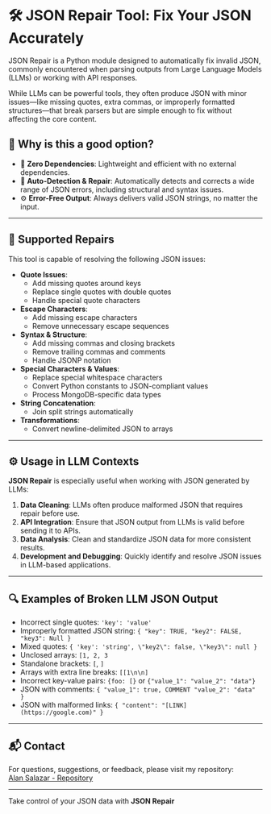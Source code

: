 # 🛠️ JSON Repair Tool: Fix Your JSON Accurately 

JSON Repair is a Python module designed to automatically fix invalid JSON, commonly encountered when parsing outputs from Large Language Models (LLMs) or working with API responses.

While LLMs can be powerful tools, they often produce JSON with minor issues—like missing quotes, extra commas, or improperly formatted structures—that break parsers but are simple enough to fix without affecting the core content.



## 🎯 Why is this a good option?

- 🔗 **Zero Dependencies**: Lightweight and efficient with no external dependencies.
- 🤖 **Auto-Detection & Repair**: Automatically detects and corrects a wide range of JSON errors, including structural and syntax issues.
- ⚙️ **Error-Free Output**: Always delivers valid JSON strings, no matter the input.

---

## 🧰 Supported Repairs

This tool is capable of resolving the following JSON issues:

- **Quote Issues**:  
  - Add missing quotes around keys  
  - Replace single quotes with double quotes  
  - Handle special quote characters
- **Escape Characters**:  
  - Add missing escape characters  
  - Remove unnecessary escape sequences
- **Syntax & Structure**:  
  - Add missing commas and closing brackets  
  - Remove trailing commas and comments  
  - Handle JSONP notation
- **Special Characters & Values**:  
  - Replace special whitespace characters  
  - Convert Python constants to JSON-compliant values  
  - Process MongoDB-specific data types
- **String Concatenation**:  
  - Join split strings automatically
- **Transformations**:  
  - Convert newline-delimited JSON to arrays

---

## ⚙️ Usage in LLM Contexts

**JSON Repair** is especially useful when working with JSON generated by LLMs:

1. **Data Cleaning**: LLMs often produce malformed JSON that requires repair before use.
2. **API Integration**: Ensure that JSON output from LLMs is valid before sending it to APIs.
3. **Data Analysis**: Clean and standardize JSON data for more consistent results.
4. **Development and Debugging**: Quickly identify and resolve JSON issues in LLM-based applications.

---

## 🔍 Examples of Broken LLM JSON Output

- Incorrect single quotes: `'key': 'value'`
- Improperly formatted JSON string: `{ "key": TRUE, "key2": FALSE, "key3": Null }`
- Mixed quotes: `{ 'key': 'string', \"key2\": false, \"key3\": null }`
- Unclosed arrays: `[1, 2, 3`
- Standalone brackets: `[`, `]`
- Arrays with extra line breaks: `[[1\n\n]`
- Incorrect key-value pairs: `{foo: [}` or `{"value_1": "value_2": "data"}`
- JSON with comments: `{ "value_1": true, COMMENT "value_2": "data" }`
- JSON with malformed links: `{ "content": "[LINK](https://google.com)" }`




---

## 📬 Contact

For questions, suggestions, or feedback, please visit my repository:  
[Alan Salazar - Repository](https://github.com/alanslzrr)  

---

Take control of your JSON data with **JSON Repair**
